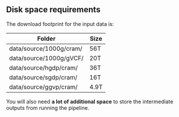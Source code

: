 ## Disk space requirements

The download footprint for the input data is:

| Folder                  | Size |
|-------------------------|------|
| data/source/1000g/cram/ | 56T  |
| data/source/1000g/gVCF/ | 20T  |
| data/source/hgdp/cram/  | 36T  |
| data/source/sgdp/cram/  | 16T  |
| data/source/ggvp/cram/  | 4.9T |

You will also need **a lot of additional space** to store the intermediate outputs from running the pipeline.
